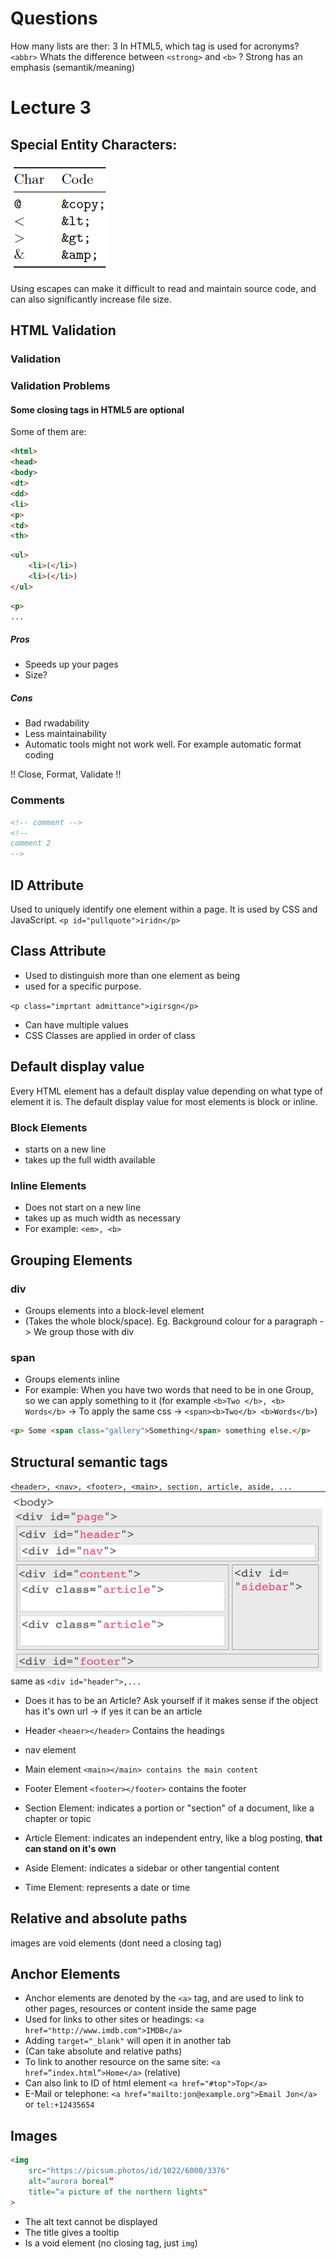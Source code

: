 # Questions

How many lists are ther: 3
In HTML5, which tag is used for acronyms? `<abbr>`
Whats the difference between `<strong>` and `<b>` ? Strong has an emphasis (semantik/meaning)

# Lecture 3

## Special Entity Characters:

![](./assets/html_special_chars_table.png)

Using escapes can make it difficult to read and maintain source code, and can also
significantly increase file size.

## HTML Validation

### Validation

### Validation Problems

#### Some closing tags in HTML5 are optional

Some of them are:

```html
<html>
<head>
<body>
<dt>
<dd>
<li>
<p>
<td>
<th>
```

```html
<ul>
	<li>(</li>)
	<li>(</li>)
</ul>
```

```html
<p>
...
```

##### Pros

- Speeds up your pages
- Size?

##### Cons

- Bad rwadability
- Less maintainability
- Automatic tools might not work well. For example automatic format coding

!! Close, Format, Validate !!

### Comments

```html
<!-- comment -->
<!--
comment 2
-->
```

## ID Attribute

Used to uniquely identify one element within a page.
It is used by CSS and JavaScript.
`<p id="pullquote">iridn</p>`

## Class Attribute

- Used to distinguish more than one element as being
- used for a specific purpose.

`<p class="imprtant admittance">igirsgn</p>`

- Can have multiple values
- CSS Classes are applied in order of class

## Default display value

Every HTML element has a default display value depending on what type of element it is. The default display value for most elements is block or inline.

### Block Elements

- starts on a new line
- takes up the full width available

### Inline Elements

- Does not start on a new line
- takes up as much width as necessary
- For example: `<em>, <b>`

## Grouping Elements

### div

- Groups elements into a block-level element
- (Takes the whole block/space). Eg. Background colour for a paragraph -> We group those with div

### span

- Groups elements inline
- For example: When you have two words that need to be in one Group, so we can apply something to it (for example `<b>Two </b>, <b> Words</b>` -> To apply the same css -> `<span><b>Two</b> <b>Words</b>`)

```html
<p> Some <span class="gallery">Something</span> something else.</p>
```

## Structural semantic tags

`<header>, <nav>, <footer>, <main>, section, article, aside, ...`
![html5-layout-elements](./assets/layout_elements.png)
same as `<div id="header">,...`

- Does it has to be an Article? Ask yourself if it makes sense if the object has it's own url -> if yes it can be an article

- Header `<heaer></header>` Contains the headings
- nav element
- Main element `<main></main> contains the main content`
- Footer Element `<footer></footer>` contains the footer

- Section Element: indicates a portion or "section" of a document, like a chapter or topic
- Article Element: indicates an independent entry, like a blog posting, **that can stand on it's own**
- Aside Element: indicates a sidebar or other tangential content
- Time Element: represents a date or time

## Relative and absolute paths

images are void elements (dont need a closing tag)

## Anchor Elements

- Anchor elements are denoted by the `<a>` tag, and are used to link to other pages, resources or content inside the same page
- Used for links to other sites or headings: `<a href="http://www.imdb.com">IMDB</a>`
- Adding `target="_blank"` will open it in another tab
- (Can take absolute and relative paths)
- To link to another resource on the same site: `<a href=”index.html”>Home</a>` (relative)
- Can also link to ID of html element `<a href="#top">Top</a>`
- E-Mail or telephone: `<a href="mailto:jon@example.org">Email Jon</a>` or `tel:+12435654`

## Images

```html
<img
    src="https://picsum.photos/id/1022/6000/3376"
    alt=“aurora boreal”
    title=“a picture of the northern lights"
>
```

- The alt text cannot be displayed
- The title gives a tooltip
- Is a void element (no closing tag, just `img`)
